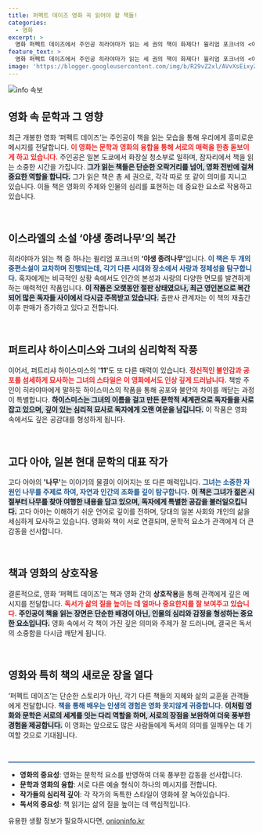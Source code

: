 ```yaml
---
title: 퍼펙트 데이즈 영화 꼭 읽어야 할 책들!
categories:
  - 영화
excerpt: >
  영화 퍼펙트 데이즈에서 주인공 히라야마가 읽는 세 권의 책이 화제다! 윌리엄 포크너의 <야생 종려나무>, 퍼트리샤 하이스미스의 <11>, 고다 아야의 <나무>가 그 주인공. 이 책들의 매력을 영화와 함께 탐험해보세요!
feature_text: >
  영화 퍼펙트 데이즈에서 주인공 히라야마가 읽는 세 권의 책이 화제다! 윌리엄 포크너의 <야생 종려나무>, 퍼트리샤 하이스미스의 <11>, 고다 아야의 <나무>가 그 주인공. 이 책들의 매력을 영화와 함께 탐험해보세요!
image: 'https://blogger.googleusercontent.com/img/b/R29vZ2xl/AVvXsEixyZcFfHzMRdzZMjFBmAUKJYCLCGyLL1o632UiGVXcaFdKo_bkvkuCioo0uUKlGfBVcT3P84aROyZIXSBEx3Aw5nCQ3pTgDom1WDC4m8eifvWiAmWEEVb4x6G_l8C0QH225ldMjyaFvpxGEBGNO37VmDTDMHGhJPq73UglMfDca1-0aw/s1600/blogspot.png'
---
```


<p><img src="https://blogger.googleusercontent.com/img/b/R29vZ2xl/AVvXsEixyZcFfHzMRdzZMjFBmAUKJYCLCGyLL1o632UiGVXcaFdKo_bkvkuCioo0uUKlGfBVcT3P84aROyZIXSBEx3Aw5nCQ3pTgDom1WDC4m8eifvWiAmWEEVb4x6G_l8C0QH225ldMjyaFvpxGEBGNO37VmDTDMHGhJPq73UglMfDca1-0aw/s1600/blogspot.png" alt="info 속보" /></p>

<h2 data-ke-size="size26">영화 속 문학과 그 영향</h2>

<p data-ke-size="size16">최근 개봉한 영화 ‘퍼펙트 데이즈’는 주인공이 책을 읽는 모습을 통해 우리에게 흥미로운 메시지를 전달합니다. <b><span style="color: #ee2323;">이 영화는 문학과 영화의 융합을 통해 서로의 매력을 한층 돋보이게 하고 있습니다.</span></b> 주인공은 일본 도쿄에서 화장실 청소부로 일하며, 잠자리에서 책을 읽는 소중한 시간을 가집니다. <b><span style="background-color: #21538527;">그가 읽는 책들은 단순한 오락거리를 넘어, 영화 전반에 걸쳐 중요한 역할을 합니다.</span></b> 그가 읽은 책은 총 세 권으로, 각각 따로 또 같이 의미를 지니고 있습니다. 이들 책은 영화의 주제와 인물의 심리를 표현하는 데 중요한 요소로 작용하고 있습니다.</p>

<p data-ke-size="size16">&nbsp;</p>

<h2 data-ke-size="size26">이스라엘의 소설 ‘야생 종려나무’의 복간</h2>

<p data-ke-size="size16">히라야마가 읽는 책 중 하나는 윌리엄 포크너의 <b>‘야생 종려나무’</b>입니다. <b><span style="color: #1a5490;">이 책은 두 개의 중편소설이 교차하며 진행되는데, 각기 다른 시대와 장소에서 사랑과 정체성을 탐구합니다.</span></b> 혹자에게는 비극적인 상황 속에서도 인간의 본성과 사랑의 다양한 면모를 발견하게 하는 매력적인 작품입니다. <b><span style="background-color: #21538527;">이 작품은 오랫동안 절판 상태였으나, 최근 영인본으로 복간되어 많은 독자들 사이에서 다시금 주목받고 있습니다.</span></b> 출판사 관계자는 이 책의 재출간 이후 판매가 증가하고 있다고 전합니다.</p>

<p data-ke-size="size16">&nbsp;</p>

<h2 data-ke-size="size26">퍼트리샤 하이스미스와 그녀의 심리학적 작풍</h2>

<p data-ke-size="size16">이어서, 퍼트리샤 하이스미스의 <b>'11'</b>도 또 다른 매력이 있습니다. <b><span style="color: #ee2323;">정신적인 불안감과 공포를 섬세하게 묘사하는 그녀의 스타일은 이 영화에서도 인상 깊게 드러납니다.</span></b> 책방 주인이 히라야마에게 말하듯 하이스미스의 작품을 통해 공포와 불안의 차이를 깨닫는 과정이 특별합니다. <b><span style="background-color: #21538527;">하이스미스는 그녀의 이름을 걸고 만든 문학적 세계관으로 독자들을 사로잡고 있으며, 깊이 있는 심리적 묘사로 독자에게 오랜 여운을 남깁니다.</span></b> 이 작품은 영화 속에서도 깊은 공감대를 형성하게 됩니다.</p>

<p data-ke-size="size16">&nbsp;</p>

<h2 data-ke-size="size26">고다 아야, 일본 현대 문학의 대표 작가</h2>

<p data-ke-size="size16">고다 아야의 <b>'나무'</b>는 이야기의 물결이 이어지는 또 다른 매력입니다. <b><span style="color: #1a5490;">그녀는 소중한 자원인 나무를 주제로 하여, 자연과 인간의 조화를 깊이 탐구합니다.</span></b> <b><span style="background-color: #21538527;">이 책은 그녀가 젊은 시절부터 나무를 찾아 여행한 내용을 담고 있으며, 독자에게 특별한 공감을 불러일으킵니다.</span></b> 고다 아야는 이해하기 쉬운 언어로 깊이를 전하며, 당대의 일본 사회와 개인의 삶을 세심하게 묘사하고 있습니다. 영화와 책이 서로 연결되며, 문학적 요소가 관객에게 더 큰 감동을 선사합니다.</p>

<p data-ke-size="size16">&nbsp;</p>

<h2 data-ke-size="size26">책과 영화의 상호작용</h2>

<p data-ke-size="size16">결론적으로, 영화 ‘퍼펙트 데이즈’는 책과 영화 간의 <b>상호작용</b>을 통해 관객에게 깊은 메시지를 전달합니다. <b><span style="color: #ee2323;">독서가 삶의 질을 높이는 데 얼마나 중요한지를 잘 보여주고 있습니다.</span></b> <b><span style="background-color: #21538527;">주인공이 책을 읽는 장면은 단순한 배경이 아닌, 인물의 심리와 감정을 형성하는 중요한 요소입니다.</span></b> 영화 속에서 각 책이 가진 깊은 의미와 주제가 잘 드러나며, 결국은 독서의 소중함을 다시금 깨닫게 됩니다.</p>

<p data-ke-size="size16">&nbsp;</p>

<h2 data-ke-size="size26">영화와 특히 책의 새로운 장을 열다</h2>

<p data-ke-size="size16">‘퍼펙트 데이즈’는 단순한 스토리가 아닌, 각기 다른 책들의 지혜와 삶의 교훈을 관객들에게 전달합니다. <b><span style="color: #1a5490;">책을 통해 배우는 인생의 경험은 영화 못지않게 귀중합니다.</span></b> <b><span style="background-color: #21538527;">이처럼 영화와 문학은 서로의 세계를 잇는 다리 역할을 하며, 서로의 장점을 보완하여 더욱 풍부한 경험을 제공합니다.</span></b> 이 영화는 앞으로도 많은 사람들에게 독서의 의미를 일깨우는 데 기여할 것으로 기대됩니다.</p>

<p data-ke-size="size16">&nbsp;</p>

<hr style="height: 2px; border: none; background-color: #1a5490;"/>

<ul>
  <li><b>영화의 중요성</b>: 영화는 문학적 요소를 반영하여 더욱 풍부한 감동을 선사합니다.</li>
  <li><b>문학과 영화의 융합</b>: 서로 다른 예술 형식이 하나의 메시지를 전합니다.</li>
  <li><b>작가들의 심리적 깊이</b>: 각 작가의 독특한 스타일이 영화에 잘 녹아있습니다.</li>
  <li><b>독서의 중요성</b>: 책 읽기는 삶의 질을 높이는 데 핵심적입니다.</li>
</ul>
유용한 생활 정보가 필요하시다면, <a href="https://onioninfo.kr" rel="dofollow">onioninfo.kr</a>



